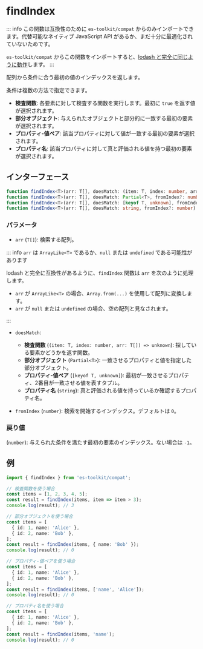 # findIndex

::: info
この関数は互換性のために `es-toolkit/compat` からのみインポートできます。代替可能なネイティブ JavaScript API があるか、まだ十分に最適化されていないためです。

`es-toolkit/compat` からこの関数をインポートすると、[lodash と完全に同じように動作](../../../compatibility.md)します。
:::

配列から条件に合う最初の値のインデックスを返します。

条件は複数の方法で指定できます。

- **検査関数**: 各要素に対して検査する関数を実行します。最初に `true` を返す値が選択されます。
- **部分オブジェクト**: 与えられたオブジェクトと部分的に一致する最初の要素が選択されます。
- **プロパティ-値ペア**: 該当プロパティに対して値が一致する最初の要素が選択されます。
- **プロパティ名**: 該当プロパティに対して真と評価される値を持つ最初の要素が選択されます。

## インターフェース

```typescript
function findIndex<T>(arr: T[], doesMatch: (item: T, index: number, arr: T[]) => unknown, fromIndex?: number): number;
function findIndex<T>(arr: T[], doesMatch: Partial<T>, fromIndex?: number): number;
function findIndex<T>(arr: T[], doesMatch: [keyof T, unknown], fromIndex?: number): number;
function findIndex<T>(arr: T[], doesMatch: string, fromIndex?: number): number;
```

### パラメータ

- `arr` (`T[]`): 検索する配列。

::: info `arr` は `ArrayLike<T>` であるか、`null` または `undefined` である可能性があります

lodash と完全に互換性があるように、`findIndex` 関数は `arr` を次のように処理します。

- `arr` が `ArrayLike<T>` の場合、`Array.from(...)` を使用して配列に変換します。
- `arr` が `null` または `undefined` の場合、空の配列と見なされます。

:::

- `doesMatch`:

  - **検査関数** (`(item: T, index: number, arr: T[]) => unknown`): 探している要素かどうかを返す関数。
  - **部分オブジェクト** (`Partial<T>`): 一致させるプロパティと値を指定した部分オブジェクト。
  - **プロパティ-値ペア** (`[keyof T, unknown]`): 最初が一致させるプロパティ、2番目が一致させる値を表すタプル。
  - **プロパティ名** (`string`): 真と評価される値を持っているか確認するプロパティ名。

- `fromIndex` (`number`): 検索を開始するインデックス。デフォルトは `0`。

### 戻り値

(`number`): 与えられた条件を満たす最初の要素のインデックス。ない場合は `-1`。

## 例

```typescript
import { findIndex } from 'es-toolkit/compat';

// 検査関数を使う場合
const items = [1, 2, 3, 4, 5];
const result = findIndex(items, item => item > 3);
console.log(result); // 3

// 部分オブジェクトを使う場合
const items = [
  { id: 1, name: 'Alice' },
  { id: 2, name: 'Bob' },
];
const result = findIndex(items, { name: 'Bob' });
console.log(result); // 0

// プロパティ-値ペアを使う場合
const items = [
  { id: 1, name: 'Alice' },
  { id: 2, name: 'Bob' },
];
const result = findIndex(items, ['name', 'Alice']);
console.log(result); // 0

// プロパティ名を使う場合
const items = [
  { id: 1, name: 'Alice' },
  { id: 2, name: 'Bob' },
];
const result = findIndex(items, 'name');
console.log(result); // 0
```
